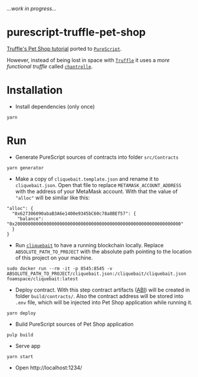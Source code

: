 _...work in progress..._

# purescript-truffle-pet-shop

[Truffle's Pet Shop tutorial](http://truffleframework.com/tutorials/pet-shop) ported to [`PureScript`](http://www.purescript.org/).

However, instead of being lost in space with [`Truffle`](http://truffleframework.com/) it uses a _more functional truffle_ called [`chantrelle`](https://github.com/f-o-a-m/chanterelle).


# Installation

- Install dependencies (only once)

```
yarn
```

# Run

- Generate PureScript sources of contracts into folder `src/Contracts`
```
yarn generator
```

- Make a copy of `cliquebait.template.json` and rename it to `cliquebait.json`. Open that file to replace `METAMASK_ACCOUNT_ADDRESS` with the address of your MetaMask account. With that the value of `"alloc"` will be similar like this:

```
"alloc": {
  "0x627306090abaB3A6e1400e9345bC60c78a8BEf57": {
    "balance": "0x200000000000000000000000000000000000000000000000000000000000000"
  }
}
```

- Run [`cliquebait`](https://github.com/f-o-a-m/cliquebait) to have a running blockchain locally. Replace `ABSOLUTE_PATH_TO_PROJECT` with the absolute path pointing to the location of this project on your machine.
```
sudo docker run --rm -it -p 8545:8545 -v ABSOLUTE_PATH_TO_PROJECT/cliquebait.json:/cliquebait/cliquebait.json foamspace/cliquebait:latest
```

- Deploy contract. With this step contract artifacts ([ABI](https://github.com/ethereum/wiki/wiki/Ethereum-Contract-ABI)) will be created in folder `build/contracts/`. Also the contract address will be stored into `.env` file, which will be injected into Pet Shop application while running it.
```
yarn deploy
```

- Build PureScript sources of Pet Shop application
```
pulp build
```

- Serve app
```
yarn start
```

- Open http://localhost:1234/

